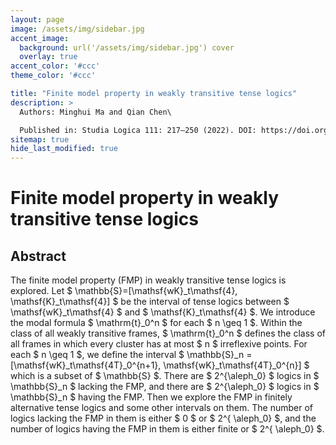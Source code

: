 ```yaml
---
layout: page
image: /assets/img/sidebar.jpg
accent_image:
  background: url('/assets/img/sidebar.jpg') cover
  overlay: true
accent_color: '#ccc'
theme_color: '#ccc'

title: "Finite model property in weakly transitive tense logics"
description: >
  Authors: Minghui Ma and Qian Chen\

  Published in: Studia Logica 111: 217–250 (2022). DOI: https://doi.org/10.1007/s11225-022-10027-0
sitemap: true
hide_last_modified: true
---
```


# Finite model property in weakly transitive tense logics

## Abstract

The finite model property (FMP) in weakly transitive tense logics is explored.
Let $ \mathbb{S}=[\mathsf{wK}_t\mathsf{4}, \mathsf{K}_t\mathsf{4}] $ be the interval of tense logics between
$ \mathsf{wK}_t\mathsf{4} $ and $ \mathsf{K}_t\mathsf{4} $.
We introduce the modal formula $ \mathrm{t}_0^n $ for each $ n \geq 1 $.
Within the class of all weakly transitive frames, $ \mathrm{t}_0^n $ defines the class of all frames in which
every cluster has at most $ n $ irreflexive points.
For each $ n \geq 1 $, we define the interval
$ \mathbb{S}_n = [\mathsf{wK}_t\mathsf{4T}_0^{n+1}, \mathsf{wK}_t\mathsf{4T}_0^{n}] $
which is a subset of $ \mathbb{S} $.
There are $ 2^{\aleph_0} $ logics in $ \mathbb{S}_n $ lacking the FMP,
and there are $ 2^{\aleph_0} $ logics in $ \mathbb{S}_n $ having the FMP.
Then we explore the FMP in finitely alternative tense logics and some other intervals on them.
The number of logics lacking the FMP in them is either $ 0 $ or $ 2^{ \aleph_0} $,
and the number of logics having the FMP in them is either finite or $ 2^{ \aleph_0} $.


